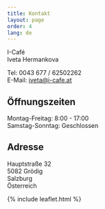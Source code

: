 ```yaml
---
title: Kontakt
layout: page
order: 4
lang: de
---
```


I-Café  
Iveta Hermankova  
 
Tel: 0043 677 / 62502262  
E-Mail: <a href="mailto:iveta@i-cafe.at">iveta@i-cafe.at</a>

## Öffnungszeiten
Montag-Freitag: 8:00 - 17:00  
Samstag-Sonntag: Geschlossen

## Adresse
Hauptstraße 32  
5082 Grödig  
Salzburg  
Österreich

{% include leaflet.html %}